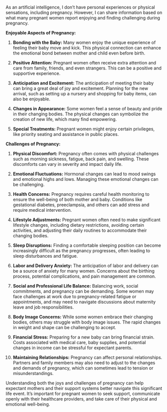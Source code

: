 As an artificial intelligence, I don’t have personal experiences or physical sensations, including pregnancy. However, I can share information based on what many pregnant women report enjoying and finding challenging during pregnancy.

**Enjoyable Aspects of Pregnancy:**

1. **Bonding with the Baby:**
   Many women enjoy the unique experience of feeling their baby move and kick. This physical connection can enhance the emotional bond between mother and child even before birth.

2. **Positive Attention:**
   Pregnant women often receive extra attention and care from family, friends, and even strangers. This can be a positive and supportive experience.

3. **Anticipation and Excitement:**
   The anticipation of meeting their baby can bring a great deal of joy and excitement. Planning for the new arrival, such as setting up a nursery and shopping for baby items, can also be enjoyable.

4. **Changes in Appearance:**
   Some women feel a sense of beauty and pride in their changing bodies. The physical changes can symbolize the creation of new life, which many find empowering.

5. **Special Treatments:**
   Pregnant women might enjoy certain privileges, like priority seating and assistance in public places. 

**Challenges of Pregnancy:**

1. **Physical Discomfort:**
   Pregnancy often comes with physical challenges such as morning sickness, fatigue, back pain, and swelling. These discomforts can vary in severity and impact daily life.

2. **Emotional Fluctuations:**
   Hormonal changes can lead to mood swings and emotional highs and lows. Managing these emotional changes can be challenging.

3. **Health Concerns:**
   Pregnancy requires careful health monitoring to ensure the well-being of both mother and baby. Conditions like gestational diabetes, preeclampsia, and others can add stress and require medical intervention.

4. **Lifestyle Adjustments:**
   Pregnant women often need to make significant lifestyle changes, including dietary restrictions, avoiding certain activities, and adjusting their daily routines to accommodate their changing bodies.



5. **Sleep Disruptions:**
   Finding a comfortable sleeping position can become increasingly difficult as the pregnancy progresses, often leading to sleep disturbances and fatigue.

6. **Labor and Delivery Anxiety:**
   The anticipation of labor and delivery can be a source of anxiety for many women. Concerns about the birthing process, potential complications, and pain management are common.

7. **Social and Professional Life Balance:**
   Balancing work, social commitments, and pregnancy can be demanding. Some women may face challenges at work due to pregnancy-related fatigue or appointments, and may need to navigate discussions about maternity leave and job responsibilities.

8. **Body Image Concerns:**
   While some women embrace their changing bodies, others may struggle with body image issues. The rapid changes in weight and shape can be challenging to accept.

9. **Financial Stress:**
   Preparing for a new baby can bring financial strain. Costs associated with medical care, baby supplies, and potential changes in income can be stressful for expectant parents.

10. **Maintaining Relationships:**
    Pregnancy can affect personal relationships. Partners and family members may also need to adjust to the changes and demands of pregnancy, which can sometimes lead to tension or misunderstandings.

Understanding both the joys and challenges of pregnancy can help expectant mothers and their support systems better navigate this significant life event. It’s important for pregnant women to seek support, communicate openly with their healthcare providers, and take care of their physical and emotional well-being.